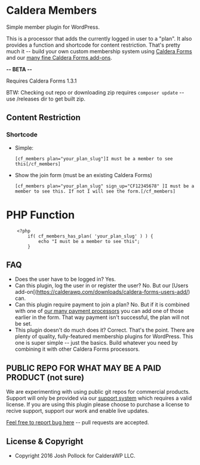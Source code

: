 # Caldera Members
Simple member plugin for WordPress.

This is a processor that adds the currently logged in user to a "plan". It also provides a function and shortcode for content restriction. That's pretty much it -- build your own custom membership system using [Caldera Forms](https://CalderaForms.com) and our [many fine Caldera Forms add-ons](https://calderawp.com/caldera-forms-add-ons/).

<strong>-- BETA --</strong>

Requires Caldera Forms 1.3.1

BTW: Checking out repo or downloading zip requires `composer update` -- use /releases dir to get built zip.

## Content Restriction
### Shortcode
* Simple:

    `[cf_members plan="your_plan_slug"]I must be a member to see this[/cf_members]`
* Show the join form (must be an existing Caldera Forms)

    `[cf_members plan="your_plan_slug" sign_up="CF12345678" ]I must be a member to see this. If not I will see the form.[/cf_members]`
# PHP Function

```
    <?php
        if( cf_members_has_plan( 'your_plan_slug' ) ) {
            echo "I must be a member to see this";
        }
```

## FAQ
* Does the user have to be logged in?
    Yes.
* Can this plugin, log the user in or register the user?
    No. But our [Users add-on[(https://calderawp.com/downloads/caldera-forms-users-add/) can.
* Can this plugin require payment to join a plan?
    No. But if it is combined with one of [our many payment processors](https://calderawp.com/caldera-forms-add-ons/) you can add one of those earlier in the form. That way payment isn't successful, the plan will not be set.
* This plugin doesn't do much does it?
    Correct. That's the point. There are plenty of quality, fully-featured membership plugins for WordPress. This one is super simple -- just the basics. Build whatever you need by combining it with other Caldera Forms processors.



## PUBLIC REPO FOR WHAT MAY BE A PAID PRODUCT (not sure)
We are experimenting with using public git repos for commercial products. Support will only be provided via our [support system](https://calderawp.com/support/) which requires a valid license. If you are using this plugin please choose to purchase a license to recive support, support our work and 
enable live updates.

[Feel free to report bug here](https://github.com/CalderaWP/cf-members/issues) -- pull requests are accepted.


## License & Copyright
* Copyright 2016  Josh Pollock for CalderaWP LLC.
